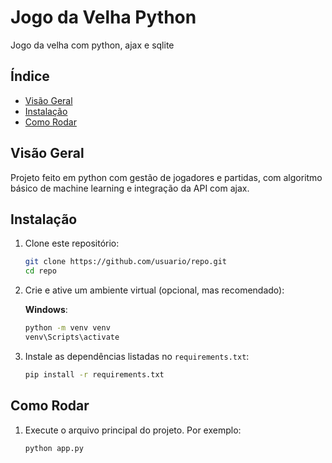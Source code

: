 # Jogo da Velha Python

Jogo da velha com python, ajax e sqlite
## Índice

- [Visão Geral](#visão-geral)
- [Instalação](#instalação)
- [Como Rodar](#como-rodar)

## Visão Geral

Projeto feito em python com gestão de jogadores e partidas, com algoritmo básico de machine learning e integração da API com ajax.

## Instalação

1. Clone este repositório:

   ```bash
   git clone https://github.com/usuario/repo.git
   cd repo
   ```

2. Crie e ative um ambiente virtual (opcional, mas recomendado):

   **Windows**:
   ```bash
   python -m venv venv
   venv\Scripts\activate
   ```

3. Instale as dependências listadas no `requirements.txt`:

   ```bash
   pip install -r requirements.txt
   ```

## Como Rodar

1. Execute o arquivo principal do projeto. Por exemplo:

   ```bash
   python app.py
   ```